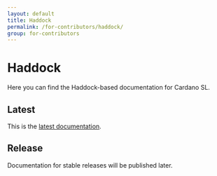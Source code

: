 ```yaml
---
layout: default
title: Haddock
permalink: /for-contributors/haddock/
group: for-contributors
---
```

[//]: # (Reviewed at 60033350e60408fc79f202491e6985b3b47acd90)

# Haddock

Here you can find the Haddock-based documentation for Cardano SL.

## Latest

This is the [latest documentation](/haddock/latest/index.html).

## Release

Documentation for stable releases will be published later.
